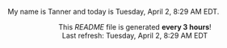 My name is Tanner and today is Tuesday, April 2, 8:29 AM EDT.

<p align="center">This <i>README</i> file is generated <b>every 3 hours</b>!</br>Last refresh: Tuesday, April 2, 8:29 AM EDT<br /></p>
